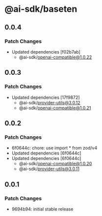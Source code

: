 # @ai-sdk/baseten

## 0.0.4

### Patch Changes

- Updated dependencies [f02b7ab]
  - @ai-sdk/openai-compatible@1.0.22

## 0.0.3

### Patch Changes

- Updated dependencies [17f9872]
  - @ai-sdk/provider-utils@3.0.12
  - @ai-sdk/openai-compatible@1.0.21

## 0.0.2

### Patch Changes

- 6f0644c: chore: use import \* from zod/v4
- Updated dependencies [6f0644c]
- Updated dependencies [6f0644c]
  - @ai-sdk/openai-compatible@1.0.20
  - @ai-sdk/provider-utils@3.0.11

## 0.0.1

### Patch Changes

- 9694b94: initial stable release
